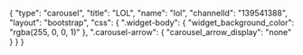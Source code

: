 {
    "type": "carousel",
    "title": "LOL",
    "name": "lol",
    "channelId": "139541388",
    "layout": "bootstrap",
    "css": {
        ".widget-body": {
            "widget_background_color": "rgba(255, 0, 0, 1)"
        },
        ".carousel-arrow": {
            "carousel_arrow_display": "none"
        }
    }
}